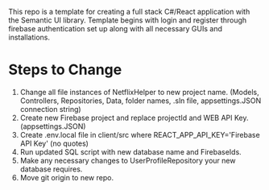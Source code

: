 This repo is a template for creating a full stack C#/React application with the Semantic UI library.
Template begins with login and register through firebase authentication set up along with all necessary GUIs and installations.

# Steps to Change

1. Change all file instances of NetflixHelper to new project name. (Models, Controllers, Repositories, Data, folder names, .sln file, appsettings.JSON connection string)
2. Create new Firebase project and replace projectId and WEB API Key. (appsettings.JSON) 
3. Create .env.local file in client/src where REACT_APP_API_KEY='Firebase API Key' (no quotes)
4. Run updated SQL script with new database name and FirebaseIds.
5. Make any necessary changes to UserProfileRepository your new database requires.
6. Move git origin to new repo.

